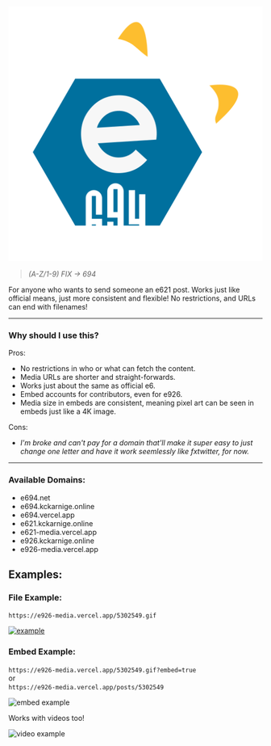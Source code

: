 ![e719](./icon.svg)

>*(A-Z/1-9) FIX -> 694*

For anyone who wants to send someone an e621 post. Works just like official means, just more consistent and flexible! No restrictions, and URLs can end with filenames!

----

### Why should I use this?

Pros:
- No restrictions in who or what can fetch the content.
- Media URLs are shorter and straight-forwards.
- Works just about the same as official e6.
- Embed accounts for contributors, even for e926.
- Media size in embeds are consistent, meaning pixel art can be seen in embeds just like a 4K image.

Cons: 
- *I'm broke and can't pay for a domain that'll make it super easy to just change one letter and have it work seemlessly like fxtwitter, for now.*

----

### Available Domains:

- e694.net
- e694.kckarnige.online
- e694.vercel.app
- e621.kckarnige.online
- e621-media.vercel.app
- e926.kckarnige.online
- e926-media.vercel.app

## Examples:

### File Example:

`https://e926-media.vercel.app/5302549.gif`

[![example](https://e926-media.vercel.app/5302549.gif)](https://e926-media.vercel.app/5302549.gif)

### Embed Example:

`https://e926-media.vercel.app/5302549.gif?embed=true`  
or  
`https://e926-media.vercel.app/posts/5302549`

![embed example](https://e926-media.vercel.app/embed_example.png)

Works with videos too!

![video example](https://e926-media.vercel.app/video_example.png)